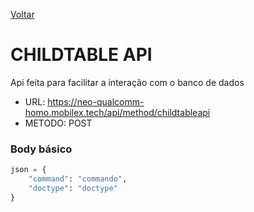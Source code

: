 [Voltar](../serverscript.md)
# CHILDTABLE API
Api feita para facilitar a interação com o banco de dados
- URL: https://neo-qualcomm-homo.mobilex.tech/api/method/childtableapi
- METODO: POST

### Body básico
~~~ python
json = {
    "command": "commando",
    "doctype": "doctype"
}
~~~
